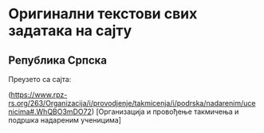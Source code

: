 # Оригинални текстови свих задатака на сајту
## Република Српска
Преузето са сајта:

(https://www.rpz-rs.org/263/Organizacija/i/provodjenje/takmicenja/i/podrska/nadarenim/ucenicima#.WhQBO3mDO72)
[Организација и провођење такмичења и подршка надареним ученицима]

